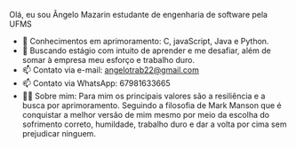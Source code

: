 Olá, eu sou Ângelo Mazarin estudante de engenharia de software pela UFMS 

- 🌱 Conhecimentos em aprimoramento: C, javaScript, Java e Python.
- 🤔 Buscando estágio com intuito de aprender e me desafiar, além de somar à empresa meu esforço e trabalho duro.
- 📫 Contato via e-mail: angelotrab22@gmail.com 
- 📫 Contato via WhatsApp: 67981633665
- 🐱‍👤 Sobre mim: Para mim os principais valores são a resiliência e a busca por aprimoramento. Seguindo a filosofia de Mark Manson que é 
conquistar a melhor versão de mim mesmo por meio da escolha do sofrimento correto, humildade, trabalho duro e dar a volta por cima sem
prejudicar ninguem.
